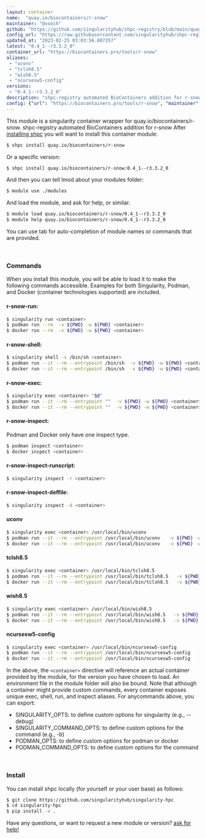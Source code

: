 ```yaml
---
layout: container
name:  "quay.io/biocontainers/r-snow"
maintainer: "@vsoch"
github: "https://github.com/singularityhub/shpc-registry/blob/main/quay.io/biocontainers/r-snow/container.yaml"
config_url: "https://raw.githubusercontent.com/singularityhub/shpc-registry/main/quay.io/biocontainers/r-snow/container.yaml"
updated_at: "2023-02-25 03:03:56.807357"
latest: "0.4_1--r3.3.2_0"
container_url: "https://biocontainers.pro/tools/r-snow"
aliases:
 - "uconv"
 - "tclsh8.5"
 - "wish8.5"
 - "ncursesw5-config"
versions:
 - "0.4_1--r3.3.2_0"
description: "shpc-registry automated BioContainers addition for r-snow"
config: {"url": "https://biocontainers.pro/tools/r-snow", "maintainer": "@vsoch", "description": "shpc-registry automated BioContainers addition for r-snow", "latest": {"0.4_1--r3.3.2_0": "sha256:e5013094ac7091eeb426d0581b0818601bff7ff4134fa4f99fa2643b95572f43"}, "tags": {"0.4_1--r3.3.2_0": "sha256:e5013094ac7091eeb426d0581b0818601bff7ff4134fa4f99fa2643b95572f43"}, "docker": "quay.io/biocontainers/r-snow", "aliases": {"uconv": "/usr/local/bin/uconv", "tclsh8.5": "/usr/local/bin/tclsh8.5", "wish8.5": "/usr/local/bin/wish8.5", "ncursesw5-config": "/usr/local/bin/ncursesw5-config"}}
---
```


This module is a singularity container wrapper for quay.io/biocontainers/r-snow.
shpc-registry automated BioContainers addition for r-snow
After [installing shpc](#install) you will want to install this container module:


```bash
$ shpc install quay.io/biocontainers/r-snow
```

Or a specific version:

```bash
$ shpc install quay.io/biocontainers/r-snow:0.4_1--r3.3.2_0
```

And then you can tell lmod about your modules folder:

```bash
$ module use ./modules
```

And load the module, and ask for help, or similar.

```bash
$ module load quay.io/biocontainers/r-snow/0.4_1--r3.3.2_0
$ module help quay.io/biocontainers/r-snow/0.4_1--r3.3.2_0
```

You can use tab for auto-completion of module names or commands that are provided.

<br>

### Commands

When you install this module, you will be able to load it to make the following commands accessible.
Examples for both Singularity, Podman, and Docker (container technologies supported) are included.

#### r-snow-run:

```bash
$ singularity run <container>
$ podman run --rm  -v ${PWD} -w ${PWD} <container>
$ docker run --rm  -v ${PWD} -w ${PWD} <container>
```

#### r-snow-shell:

```bash
$ singularity shell -s /bin/sh <container>
$ podman run --it --rm --entrypoint /bin/sh  -v ${PWD} -w ${PWD} <container>
$ docker run --it --rm --entrypoint /bin/sh  -v ${PWD} -w ${PWD} <container>
```

#### r-snow-exec:

```bash
$ singularity exec <container> "$@"
$ podman run --it --rm --entrypoint ""  -v ${PWD} -w ${PWD} <container> "$@"
$ docker run --it --rm --entrypoint ""  -v ${PWD} -w ${PWD} <container> "$@"
```

#### r-snow-inspect:

Podman and Docker only have one inspect type.

```bash
$ podman inspect <container>
$ docker inspect <container>
```

#### r-snow-inspect-runscript:

```bash
$ singularity inspect -r <container>
```

#### r-snow-inspect-deffile:

```bash
$ singularity inspect -d <container>
```


#### uconv

```bash
$ singularity exec <container> /usr/local/bin/uconv
$ podman run --it --rm --entrypoint /usr/local/bin/uconv   -v ${PWD} -w ${PWD} <container> -c " $@"
$ docker run --it --rm --entrypoint /usr/local/bin/uconv   -v ${PWD} -w ${PWD} <container> -c " $@"
```


#### tclsh8.5

```bash
$ singularity exec <container> /usr/local/bin/tclsh8.5
$ podman run --it --rm --entrypoint /usr/local/bin/tclsh8.5   -v ${PWD} -w ${PWD} <container> -c " $@"
$ docker run --it --rm --entrypoint /usr/local/bin/tclsh8.5   -v ${PWD} -w ${PWD} <container> -c " $@"
```


#### wish8.5

```bash
$ singularity exec <container> /usr/local/bin/wish8.5
$ podman run --it --rm --entrypoint /usr/local/bin/wish8.5   -v ${PWD} -w ${PWD} <container> -c " $@"
$ docker run --it --rm --entrypoint /usr/local/bin/wish8.5   -v ${PWD} -w ${PWD} <container> -c " $@"
```


#### ncursesw5-config

```bash
$ singularity exec <container> /usr/local/bin/ncursesw5-config
$ podman run --it --rm --entrypoint /usr/local/bin/ncursesw5-config   -v ${PWD} -w ${PWD} <container> -c " $@"
$ docker run --it --rm --entrypoint /usr/local/bin/ncursesw5-config   -v ${PWD} -w ${PWD} <container> -c " $@"
```



In the above, the `<container>` directive will reference an actual container provided
by the module, for the version you have chosen to load. An environment file in the
module folder will also be bound. Note that although a container
might provide custom commands, every container exposes unique exec, shell, run, and
inspect aliases. For anycommands above, you can export:

 - SINGULARITY_OPTS: to define custom options for singularity (e.g., --debug)
 - SINGULARITY_COMMAND_OPTS: to define custom options for the command (e.g., -b)
 - PODMAN_OPTS: to define custom options for podman or docker
 - PODMAN_COMMAND_OPTS: to define custom options for the command

<br>

### Install

You can install shpc locally (for yourself or your user base) as follows:

```bash
$ git clone https://github.com/singularityhub/singularity-hpc
$ cd singularity-hpc
$ pip install -e .
```

Have any questions, or want to request a new module or version? [ask for help!](https://github.com/singularityhub/singularity-hpc/issues)